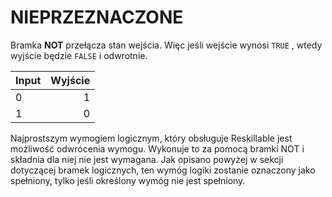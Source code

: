# NIEPRZEZNACZONE

Bramka **NOT** przełącza stan wejścia. Więc jeśli wejście wynosi `TRUE` , wtedy wyjście będzie `FALSE` i odwrotnie.

| Input | Wyjście |
| ----- | -------:|
| 0     |       1 |
| 1     |       0 |

Najprostszym wymogiem logicznym, który obsługuje Reskillable jest możliwość odwrócenia wymogu. Wykonuje to za pomocą bramki NOT i składnia dla niej nie jest wymagana. Jak opisano powyżej w sekcji dotyczącej bramek logicznych, ten wymóg logiki zostanie oznaczony jako spełniony, tylko jeśli określony wymóg nie jest spełniony.